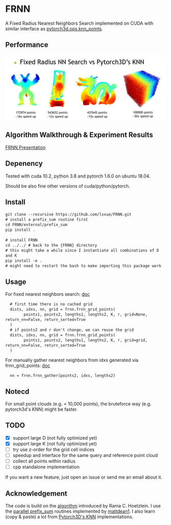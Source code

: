 # FRNN

A Fixed Radius Nearest Neighbors Search implemented on CUDA with similar interface as [pytorch3d.ops.knn_points](https://pytorch3d.readthedocs.io/en/latest/modules/ops.html#pytorch3d.ops.knn_points).

## Performance

![Performance](./images/teaser.png)

## Algorithm Walkthrough & Experiment Results

[FRNN Presentation](./frnn_pre.pdf)

## Depenency

Tested with cuda 10.2, python 3.8 and pytorch 1.6.0 on ubuntu 18.04.

Should be also fine other versions of cuda/python/pytorch.

## Install

```
git clone --recursive https://github.com/lxxue/FRNN.git
# install a prefix_sum routine first
cd FRNN/external/prefix_sum
pip install .

# install FRNN
cd ../../ # back to the {FRNN} directory
# this might take a while since I instantiate all combinations of D and K
pip install -e .
# might need to restart the bash to make importing this package work
```

## Usage

For fixed nearest neighbors search:
[doc](https://github.com/lxxue/FRNN/blob/59a4c8fdc786c64afd991919af39f1a65d4ec2ff/frnn/frnn.py#L154-L224)

```
  # first time there is no cached grid
  dists, idxs, nn, grid = frnn.frnn_grid_points(
        points1, points2, lengths1, lengths2, K, r, grid=None, return_nn=False, return_sorted=True
  )
  # if points2 and r don't change, we can reuse the grid
  dists, idxs, nn, grid = frnn.frnn_grid_points(
        points1, points2, lengths1, lengths2, K, r, grid=grid, return_nn=False, return_sorted=True
  )
```

For manually gather nearest neighbors from idxs generated via frnn_grid_points:
[doc](https://github.com/lxxue/FRNN/blob/59a4c8fdc786c64afd991919af39f1a65d4ec2ff/frnn/frnn.py#L268-L292)

```
  nn = frnn.frnn_gather(points2, idxs, lengths2)
```

## Notecd 

For small point clouds (e.g. < 10,000 points), the bruteforce way (e.g. pytorch3d's KNN) might be faster.

## TODO

- [x] support large D (not fully optimized yet)
- [x] support large K (not fully optimized yet)
- [ ] try use z-order for the grid cell indices
- [ ] speedup and interface for the same query and reference point cloud
- [ ] collect all points within radius
- [ ] cpp standalone implementation

If you want a new feature, just open an issue or send me an email about it.

## Acknowledgement

The code is build on the [algorithm](https://on-demand.gputechconf.com/gtc/2014/presentations/S4117-fast-fixed-radius-nearest-neighbor-gpu.pdf) introduced by Rama C. Hoetzlein. I use the [parallel prefix_sum](https://github.com/lxxue/prefix_sum) routines implemented by [mattdean1](https://github.com/mattdean1/cuda). I also learn (copy & paste) a lot from [Pytorch3D's KNN](https://github.com/facebookresearch/pytorch3d/blob/master/pytorch3d/csrc/knn/knn.cu) implementations.

<!--
## TODO

1. Fix the problem of error for long thin objects
2. Support dimensions for arbitrary D
3. Support K > 32
4. KNN grid implementations
-->
